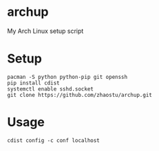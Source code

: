 # archup
My Arch Linux setup script

# Setup
    
    pacman -S python python-pip git openssh
    pip install cdist
    systemctl enable sshd.socket
    git clone https://github.com/zhaostu/archup.git

# Usage

    cdist config -c conf localhost

